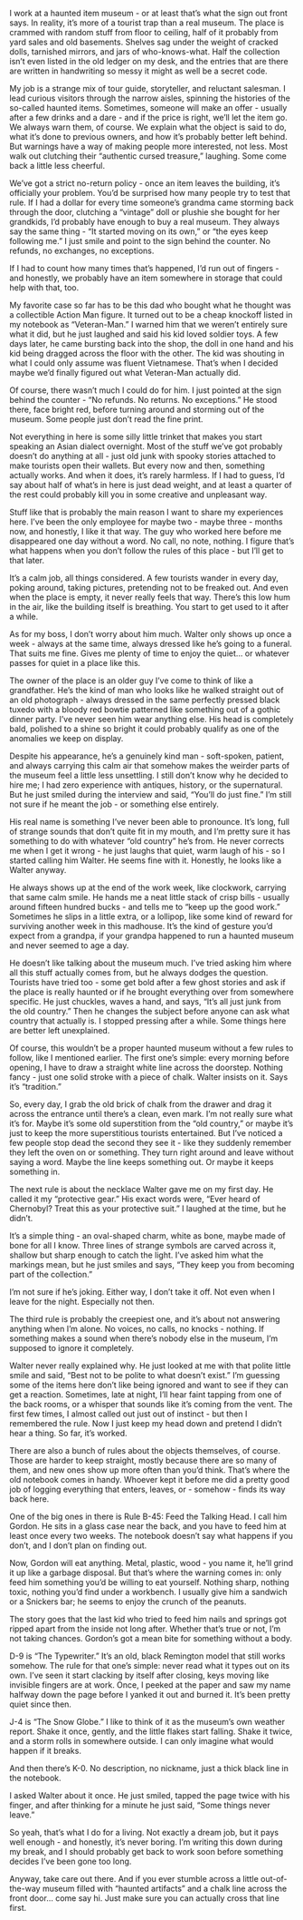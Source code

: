 I work at a haunted item museum - or at least that’s what the sign out front says. In reality, it’s more of a tourist trap than a real museum. The place is crammed with random stuff from floor to ceiling, half of it probably from yard sales and old basements. Shelves sag under the weight of cracked dolls, tarnished mirrors, and jars of who-knows-what. Half the collection isn’t even listed in the old ledger on my desk, and the entries that are there are written in handwriting so messy it might as well be a secret code.

My job is a strange mix of tour guide, storyteller, and reluctant salesman. I lead curious visitors through the narrow aisles, spinning the histories of the so-called haunted items. Sometimes, someone will make an offer - usually after a few drinks and a dare - and if the price is right, we’ll let the item go. We always warn them, of course. We explain what the object is said to do, what it’s done to previous owners, and how it’s probably better left behind. But warnings have a way of making people more interested, not less. Most walk out clutching their “authentic cursed treasure,” laughing. Some come back a little less cheerful.

We’ve got a strict no-return policy - once an item leaves the building, it’s officially your problem. You’d be surprised how many people try to test that rule. If I had a dollar for every time someone’s grandma came storming back through the door, clutching a “vintage” doll or plushie she bought for her grandkids, I’d probably have enough to buy a real museum. They always say the same thing - “It started moving on its own,” or “the eyes keep following me.” I just smile and point to the sign behind the counter. No refunds, no exchanges, no exceptions.

If I had to count how many times that’s happened, I’d run out of fingers - and honestly, we probably have an item somewhere in storage that could help with that, too.

My favorite case so far has to be this dad who bought what he thought was a collectible Action Man figure. It turned out to be a cheap knockoff listed in my notebook as “Veteran-Man.” I warned him that we weren’t entirely sure what it did, but he just laughed and said his kid loved soldier toys. A few days later, he came bursting back into the shop, the doll in one hand and his kid being dragged across the floor with the other. The kid was shouting in what I could only assume was fluent Vietnamese. That’s when I decided maybe we’d finally figured out what Veteran-Man actually did.

Of course, there wasn’t much I could do for him. I just pointed at the sign behind the counter - “No refunds. No returns. No exceptions.” He stood there, face bright red, before turning around and storming out of the museum. Some people just don’t read the fine print.

Not everything in here is some silly little trinket that makes you start speaking an Asian dialect overnight. Most of the stuff we’ve got probably doesn’t do anything at all - just old junk with spooky stories attached to make tourists open their wallets. But every now and then, something actually works. And when it does, it’s rarely harmless. If I had to guess, I’d say about half of what’s in here is just dead weight, and at least a quarter of the rest could probably kill you in some creative and unpleasant way.

Stuff like that is probably the main reason I want to share my experiences here. I’ve been the only employee for maybe two - maybe three - months now, and honestly, I like it that way. The guy who worked here before me disappeared one day without a word. No call, no note, nothing. I figure that’s what happens when you don’t follow the rules of this place - but I’ll get to that later.

It’s a calm job, all things considered. A few tourists wander in every day, poking around, taking pictures, pretending not to be freaked out. And even when the place is empty, it never really feels that way. There’s this low hum in the air, like the building itself is breathing. You start to get used to it after a while.

As for my boss, I don’t worry about him much. Walter only shows up once a week - always at the same time, always dressed like he’s going to a funeral. That suits me fine. Gives me plenty of time to enjoy the quiet… or whatever passes for quiet in a place like this.

The owner of the place is an older guy I’ve come to think of like a grandfather. He’s the kind of man who looks like he walked straight out of an old photograph - always dressed in the same perfectly pressed black tuxedo with a bloody red bowtie patterned like something out of a gothic dinner party. I’ve never seen him wear anything else. His head is completely bald, polished to a shine so bright it could probably qualify as one of the anomalies we keep on display.

Despite his appearance, he’s a genuinely kind man - soft-spoken, patient, and always carrying this calm air that somehow makes the weirder parts of the museum feel a little less unsettling. I still don’t know why he decided to hire me; I had zero experience with antiques, history, or the supernatural. But he just smiled during the interview and said, “You’ll do just fine.” I’m still not sure if he meant the job - or something else entirely.

His real name is something I’ve never been able to pronounce. It’s long, full of strange sounds that don’t quite fit in my mouth, and I’m pretty sure it has something to do with whatever “old country” he’s from. He never corrects me when I get it wrong - he just laughs that quiet, warm laugh of his - so I started calling him Walter. He seems fine with it. Honestly, he looks like a Walter anyway.

He always shows up at the end of the work week, like clockwork, carrying that same calm smile. He hands me a neat little stack of crisp bills - usually around fifteen hundred bucks - and tells me to “keep up the good work.” Sometimes he slips in a little extra, or a lollipop, like some kind of reward for surviving another week in this madhouse. It’s the kind of gesture you’d expect from a grandpa, if your grandpa happened to run a haunted museum and never seemed to age a day.

He doesn’t like talking about the museum much. I’ve tried asking him where all this stuff actually comes from, but he always dodges the question. Tourists have tried too - some get bold after a few ghost stories and ask if the place is really haunted or if he brought everything over from somewhere specific. He just chuckles, waves a hand, and says, “It’s all just junk from the old country.” Then he changes the subject before anyone can ask what country that actually is. I stopped pressing after a while. Some things here are better left unexplained.

Of course, this wouldn’t be a proper haunted museum without a few rules to follow, like I mentioned earlier. The first one’s simple: every morning before opening, I have to draw a straight white line across the doorstep. Nothing fancy - just one solid stroke with a piece of chalk. Walter insists on it. Says it’s “tradition.”

So, every day, I grab the old brick of chalk from the drawer and drag it across the entrance until there’s a clean, even mark. I’m not really sure what it’s for. Maybe it’s some old superstition from the “old country,” or maybe it’s just to keep the more superstitious tourists entertained. But I’ve noticed a few people stop dead the second they see it - like they suddenly remember they left the oven on or something. They turn right around and leave without saying a word. Maybe the line keeps something out. Or maybe it keeps something in.

The next rule is about the necklace Walter gave me on my first day. He called it my “protective gear.” His exact words were, “Ever heard of Chernobyl? Treat this as your protective suit.” I laughed at the time, but he didn’t.

It’s a simple thing - an oval-shaped charm, white as bone, maybe made of bone for all I know. Three lines of strange symbols are carved across it, shallow but sharp enough to catch the light. I’ve asked him what the markings mean, but he just smiles and says, “They keep you from becoming part of the collection.”

I’m not sure if he’s joking. Either way, I don’t take it off. Not even when I leave for the night. Especially not then.

The third rule is probably the creepiest one, and it’s about not answering anything when I’m alone. No voices, no calls, no knocks - nothing. If something makes a sound when there’s nobody else in the museum, I’m supposed to ignore it completely.

Walter never really explained why. He just looked at me with that polite little smile and said, “Best not to be polite to what doesn’t exist.” I’m guessing some of the items here don’t like being ignored and want to see if they can get a reaction. Sometimes, late at night, I’ll hear faint tapping from one of the back rooms, or a whisper that sounds like it’s coming from the vent. The first few times, I almost called out just out of instinct - but then I remembered the rule. Now I just keep my head down and pretend I didn’t hear a thing. So far, it’s worked.

There are also a bunch of rules about the objects themselves, of course. Those are harder to keep straight, mostly because there are so many of them, and new ones show up more often than you’d think. That’s where the old notebook comes in handy. Whoever kept it before me did a pretty good job of logging everything that enters, leaves, or - somehow - finds its way back here.

One of the big ones in there is Rule B-45: Feed the Talking Head. I call him Gordon. He sits in a glass case near the back, and you have to feed him at least once every two weeks. The notebook doesn’t say what happens if you don’t, and I don’t plan on finding out.

Now, Gordon will eat anything. Metal, plastic, wood - you name it, he’ll grind it up like a garbage disposal. But that’s where the warning comes in: only feed him something you’d be willing to eat yourself. Nothing sharp, nothing toxic, nothing you’d find under a workbench. I usually give him a sandwich or a Snickers bar; he seems to enjoy the crunch of the peanuts.

The story goes that the last kid who tried to feed him nails and springs got ripped apart from the inside not long after. Whether that’s true or not, I’m not taking chances. Gordon’s got a mean bite for something without a body.

D-9 is “The Typewriter.” It’s an old, black Remington model that still works somehow. The rule for that one’s simple: never read what it types out on its own. I’ve seen it start clacking by itself after closing, keys moving like invisible fingers are at work. Once, I peeked at the paper and saw my name halfway down the page before I yanked it out and burned it. It’s been pretty quiet since then.

J-4 is “The Snow Globe.” I like to think of it as the museum’s own weather report. Shake it once, gently, and the little flakes start falling. Shake it twice, and a storm rolls in somewhere outside. I can only imagine what would happen if it breaks.

And then there’s K-0. No description, no nickname, just a thick black line in the notebook.

I asked Walter about it once. He just smiled, tapped the page twice with his finger, and after thinking for a minute he just said, “Some things never leave.”

So yeah, that’s what I do for a living. Not exactly a dream job, but it pays well enough - and honestly, it’s never boring. I’m writing this down during my break, and I should probably get back to work soon before something decides I’ve been gone too long.

Anyway, take care out there. And if you ever stumble across a little out-of-the-way museum filled with “haunted artifacts” and a chalk line across the front door… come say hi. Just make sure you can actually cross that line first.